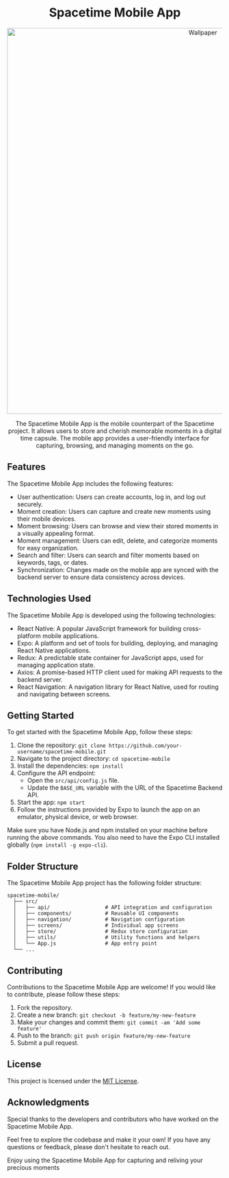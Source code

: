 <h1 align="center">Spacetime Mobile App</h1>

<div align="center">
<img width="900" alt="Wallpaper" src="https://github.com/MatheusWAlvarenga/nlw-spacetime-web/assets/94935750/13f47ab4-786c-42a4-8a7c-7e071e0db69b">
</div>

<p align="center">The Spacetime Mobile App is the mobile counterpart of the Spacetime project. It allows users to store and cherish memorable moments in a digital time capsule. The mobile app provides a user-friendly interface for capturing, browsing, and managing moments on the go.</p>

## Features

The Spacetime Mobile App includes the following features:

- User authentication: Users can create accounts, log in, and log out securely.
- Moment creation: Users can capture and create new moments using their mobile devices.
- Moment browsing: Users can browse and view their stored moments in a visually appealing format.
- Moment management: Users can edit, delete, and categorize moments for easy organization.
- Search and filter: Users can search and filter moments based on keywords, tags, or dates.
- Synchronization: Changes made on the mobile app are synced with the backend server to ensure data consistency across devices.

## Technologies Used

The Spacetime Mobile App is developed using the following technologies:

- React Native: A popular JavaScript framework for building cross-platform mobile applications.
- Expo: A platform and set of tools for building, deploying, and managing React Native applications.
- Redux: A predictable state container for JavaScript apps, used for managing application state.
- Axios: A promise-based HTTP client used for making API requests to the backend server.
- React Navigation: A navigation library for React Native, used for routing and navigating between screens.

## Getting Started

To get started with the Spacetime Mobile App, follow these steps:

1. Clone the repository: `git clone https://github.com/your-username/spacetime-mobile.git`
2. Navigate to the project directory: `cd spacetime-mobile`
3. Install the dependencies: `npm install`
4. Configure the API endpoint:
   - Open the `src/api/config.js` file.
   - Update the `BASE_URL` variable with the URL of the Spacetime Backend API.
5. Start the app: `npm start`
6. Follow the instructions provided by Expo to launch the app on an emulator, physical device, or web browser.

Make sure you have Node.js and npm installed on your machine before running the above commands. You also need to have the Expo CLI installed globally (`npm install -g expo-cli`).

## Folder Structure

The Spacetime Mobile App project has the following folder structure:

```
spacetime-mobile/
  ├── src/
  │   ├── api/                  # API integration and configuration
  │   ├── components/           # Reusable UI components
  │   ├── navigation/           # Navigation configuration
  │   ├── screens/              # Individual app screens
  │   ├── store/                # Redux store configuration
  │   ├── utils/                # Utility functions and helpers
  │   └── App.js                # App entry point
  └── ...
```

## Contributing

Contributions to the Spacetime Mobile App are welcome! If you would like to contribute, please follow these steps:

1. Fork the repository.
2. Create a new branch: `git checkout -b feature/my-new-feature`
3. Make your changes and commit them: `git commit -am 'Add some feature'`
4. Push to the branch: `git push origin feature/my-new-feature`
5. Submit a pull request.

## License

This project is licensed under the [MIT License](LICENSE.md).

## Acknowledgments

Special thanks to the developers and contributors who have worked on the Spacetime Mobile App.

Feel free to explore the codebase and make it your own! If you have any questions or feedback, please don't hesitate to reach out.

Enjoy using the Spacetime Mobile App for capturing and reliving your precious moments
